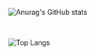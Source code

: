 ![Anurag's GitHub stats](https://github-readme-stats.vercel.app/api?username=Yunan1101&show_icons=true&theme=radical)

<br>

![Top Langs](https://github-readme-stats.vercel.app/api/top-langs/?username=Yunan1101&layout=compact)
<!--
**Yunan1101/Yunan1101** is a ✨ _special_ ✨ repository because its `README.md` (this file) appears on your GitHub profile.

Here are some ideas to get you started:

- 🔭 I’m currently working on ...
- 🌱 I’m currently learning ...
- 👯 I’m looking to collaborate on ...
- 🤔 I’m looking for help with ...
- 💬 Ask me about ...
- 📫 How to reach me: ...
- 😄 Pronouns: ...
- ⚡ Fun fact: ...
-->
